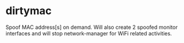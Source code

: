 dirtymac
========

Spoof MAC address[s] on demand. Will also create 2 spoofed monitor interfaces and will stop network-manager for WiFi related activities.
